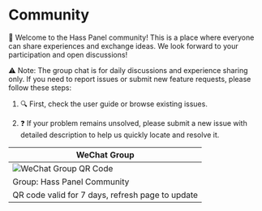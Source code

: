 # Community

🎉 Welcome to the Hass Panel community! This is a place where everyone can share experiences and exchange ideas. We look forward to your participation and open discussions!

⚠️ Note: The group chat is for daily discussions and experience sharing only. If you need to report issues or submit new feature requests, please follow these steps:

1. 🔍 First, check the user guide or browse existing issues.

2. ❓ If your problem remains unsolved, please submit a new issue with detailed description to help us quickly locate and resolve it.

| WeChat Group |
|--------|
| ![WeChat Group QR Code]( https://i.imgur.com/jk0P9hZ.jpeg ) |
| Group: Hass Panel Community |
| QR code valid for 7 days, refresh page to update |

